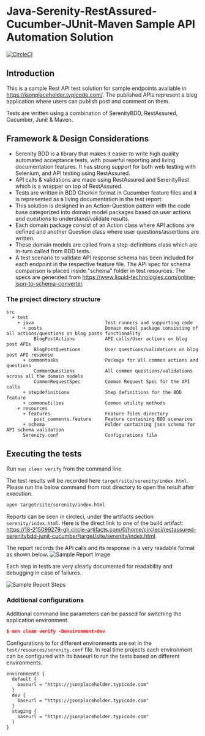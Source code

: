 # Java-Serenity-RestAssured-Cucumber-JUnit-Maven Sample API Automation Solution
[![CircleCI](https://circleci.com/gh/amalsgit/restassured-serenitybdd-junit-cucumber/tree/master.svg?style=svg)](https://circleci.com/gh/amalsgit/restassured-serenitybdd-junit-cucumber/tree/master)

## Introduction

This is a sample Rest API test solution for sample endpoints available in https://jsonplaceholder.typicode.com/. The published APIs represent a blog application where users can publish post and comment on them.

Tests are written using a combination of SerenityBDD, RestAssured, Cucumber, Junit & Maven.

## Framework & Design Considerations
- Serenity BDD is a library that makes it easier to write high quality automated acceptance tests, with powerful reporting and living documentation features. It has strong support for both web testing with Selenium, and API testing using RestAssured.
- API calls & validations are made using RestAssured and SerenityRest which is a wrapper on top of RestAssured. 
- Tests are written in BDD Gherkin format in Cucumber feature files and it is represented as a living documentation in the test report. 
- This solution is designed in an Action-Question pattern with the code base categorized into domain model packages based on user actions and questions to understand/validate results. 
- Each domain package consist of an Action class where API actions are defined and another Question class where user questions/assertions are written.
- These domain models are called from a step-definitions class which are in-turn called from BDD tests.
- A test scenario to validate API response schema has been included for each endpoint in the respective feature file. The API spec for schema comparison is placed inside "schema" folder in test resources. The specs are generated from https://www.liquid-technologies.com/online-json-to-schema-converter.

### The project directory structure

```Gherkin
src
  + test
    + java                          Test runners and supporting code
      + posts                       Domain model package consisting of all actions/questions on blog posts functionality
          BlogPostActions           API calls/User actions on blog post APIs
          BlogPostQuestions         User questions/validations on blog post API response
      + commontasks                 Package for all common actions and questions
          CommonQuestions           All common questions/validations across all the domain models
          CommonRequestSpec         Common Request Spec for the API calls
      + stepdefinitions             Step definitions for the BDD feature
      + commonutilies               Common utility methods
    + resources
      + features                    Feature files directory
          post_comments.feature     Feature containing BDD scenarios
      + schema                      Folder containing json schema for API schema validation
      Serenity.conf                 Configurations file

```
## Executing the tests
Run `mvn clean verify` from the command line.

The test results will be recorded here `target/site/serenity/index.html`.
Please run the below command from root directory to open the result after execution.
```bash
open target/site/serenity/index.html 
```
Reports can be seen in circleci, under the artifacts section `serenity/index.html`.
Here is the direct link to one of the build artifact: https://18-215099279-gh.circle-artifacts.com/0/home/circleci/restassured-serenitybdd-junit-cucumber/target/site/serenity/index.html.

The report records the API calls and its response in a very readable format as shown below.
![Sample Report Image](https://user-images.githubusercontent.com/22020329/67158844-02705300-f35b-11e9-8147-51b1137dcec8.png)

Each step in tests are very clearly documented for readability and debugging in case of failures.

![Sample Report Steps](https://user-images.githubusercontent.com/22020329/67158871-63982680-f35b-11e9-82ae-b5e6422167d3.png)


### Additional configurations

Additional command line parameters can be passed for switching the application environment.
```json
$ mvn clean verify -Denvironment=dev
```
Configurations to for different environments are set in the `test/resources/serenity.conf` file. In real time projects each environment can be configured with its baseurl to run the tests based on different environments.
```
environments {
  default {
    baseurl = "https://jsonplaceholder.typicode.com"
  }
  dev {
    baseurl = "https://jsonplaceholder.typicode.com"
  }
  staging {
    baseurl = "https://jsonplaceholder.typicode.com"
  }
}
```
